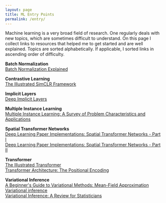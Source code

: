 ```yaml
---
layout: page
title: ML Entry Points
permalink: /entry/
---
```


Machine learning is a very broad field of research. One regularly deals with new topics, which are sometimes difficult to understand. On this page I collect links to resources that helped me to get started and are well explained. Topics are sorted alphabetically. If applicable, I sorted links in ascending order of difficulty.

**Batch Normalization**  
[Batch Normalization Explained](https://leimao.github.io/blog/Batch-Normalization/)

**Contrastive Learning**  
[The Illustrated SimCLR Framework](https://amitness.com/2020/03/illustrated-simclr/)

**Implicit Layers**  
[Deep Implicit Layers](http://implicit-layers-tutorial.org/introduction/)

**Multiple Instance Learning**  
[Multiple Instance Learning: A Survey of Problem Characteristics and Applications](https://arxiv.org/pdf/1612.03365)

**Spatial Transformer Networks**  
[Deep Learning Paper Implementations: Spatial Transformer Networks - Part I](https://kevinzakka.github.io/2017/01/10/stn-part1/)  
[Deep Learning Paper Implementations: Spatial Transformer Networks - Part II](https://kevinzakka.github.io/2017/01/18/stn-part2/)

**Transformer**  
[The Illustrated Transformer](http://jalammar.github.io/illustrated-transformer/)  
[Transformer Architecture: The Positional Encoding](https://kazemnejad.com/blog/transformer_architecture_positional_encoding/)

**Variational Inference**  
[A Beginner's Guide to Variational Methods: Mean-Field Approximation](https://blog.evjang.com/2016/08/variational-bayes.html)  
[Variational inference](https://ermongroup.github.io/cs228-notes/inference/variational/)  
[Variational Inference: A Review for Statisticians](https://arxiv.org/pdf/1601.00670.pdf)